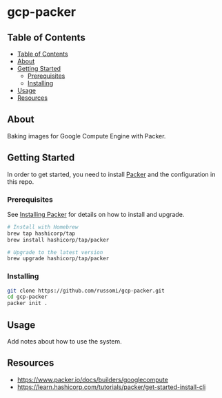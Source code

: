 # gcp-packer

## Table of Contents

- [Table of Contents](#table-of-contents)
- [About](#about)
- [Getting Started](#getting-started)
  - [Prerequisites](#prerequisites)
  - [Installing](#installing)
- [Usage](#usage)
- [Resources](#resources)

## About

Baking images for Google Compute Engine with Packer.

## Getting Started

In order to get started, you need to install [Packer](https://packer.io) and the configuration in this repo.

### Prerequisites

See [Installing Packer](https://learn.hashicorp.com/tutorials/packer/get-started-install-cli#installing-packer) for details on how to install and upgrade.

```bash
# Install with Homebrew
brew tap hashicorp/tap
brew install hashicorp/tap/packer

# Upgrade to the latest version
brew upgrade hashicorp/tap/packer
```

### Installing

```bash
git clone https://github.com/russomi/gcp-packer.git
cd gcp-packer
packer init .
```

## Usage

Add notes about how to use the system.

## Resources

- https://www.packer.io/docs/builders/googlecompute
- https://learn.hashicorp.com/tutorials/packer/get-started-install-cli
